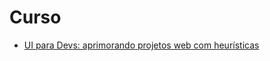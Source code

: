 # Curso

- [UI para Devs: aprimorando projetos web com heurísticas](https://cursos.alura.com.br/course/ui-devs-aprimorando-projetos-web-heuristicas)

